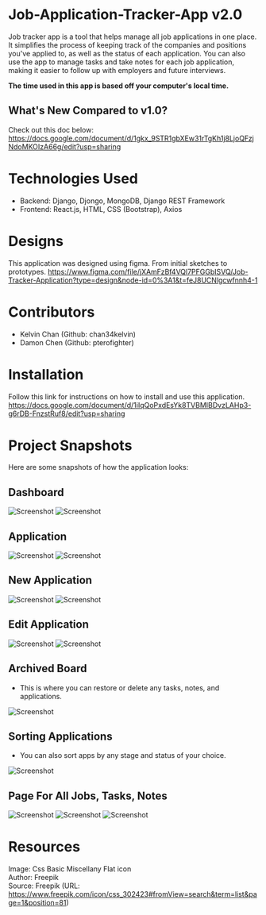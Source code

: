 
# Job-Application-Tracker-App v2.0

Job tracker app is a tool that helps manage all job applications in one place. It simplifies the process of keeping track of the companies and positions you've applied to, as well as the status of each application. You can also use the app to manage tasks and take notes for each job application, making it easier to follow up with employers and future interviews. 

**The time used in this app is based off your computer's local time.**

## What's New Compared to v1.0?

Check out this doc below:
https://docs.google.com/document/d/1gkx_9STR1gbXEw31rTgKh1j8LjoQFzjNdoMKOIzA66g/edit?usp=sharing

# Technologies Used

- Backend: Django, Djongo, MongoDB, Django REST Framework
- Frontend: React.js, HTML, CSS (Bootstrap), Axios

# Designs

This application was designed using figma. From initial sketches to prototypes.
https://www.figma.com/file/jXAmFzBf4VQl7PFGGbISVQ/Job-Tracker-Application?type=design&node-id=0%3A1&t=feJ8UCNlgcwfnnh4-1

# Contributors
- Kelvin Chan (Github: chan34kelvin)
- Damon Chen (Github: pterofighter)

# Installation
Follow this link for instructions on how to install and use this application.
https://docs.google.com/document/d/1iIqQoPxdEsYk8TVBMIBDvzLAHp3-g6rDB-FnzstRuf8/edit?usp=sharing

# Project Snapshots

Here are some snapshots of how the application looks:

## Dashboard
![Screenshot](./images/App_v2.0_Screenshots/Dashboard_With_Stage_(Top).png)
![Screenshot](./images/App_v2.0_Screenshots/Dashboard_(Bottom).png)

## Application
![Screenshot](./images/App_v2.0_Screenshots/Job_Tracking_Page_(Top).png)
![Screenshot](./images/App_v2.0_Screenshots/Job_Tracking_Page_(Bottom).png)

## New Application
![Screenshot](./images/App_v2.0_Screenshots/Job_Create_Form_(Top).png)
![Screenshot](./images/App_v2.0_Screenshots/Job_Create_Form_(Bottom).png)

## Edit Application
![Screenshot](./images/App_v2.0_Screenshots/Editing_Job_Form_(Top).png)
![Screenshot](./images/App_v2.0_Screenshots/Editing_Job_Form_(Bottom).png)

## Archived Board
- This is where you can restore or delete any tasks, notes, and applications.

![Screenshot](./images/App_v2.0_Screenshots/Archived_Board.png)

## Sorting Applications
- You can also sort apps by any stage and status of your choice.

![Screenshot](./images/App_v2.0_Screenshots/Jobs_Sort_By_Stage.png)

## Page For All Jobs, Tasks, Notes

![Screenshot](./images/App_v2.0_Screenshots/All_Jobs.png)
![Screenshot](./images/App_v2.0_Screenshots/All_Tasks.png)
![Screenshot](./images/App_v2.0_Screenshots/All_Notes.png)

# Resources

Image: Css Basic Miscellany Flat icon  
Author: Freepik  
Source: Freepik (URL: https://www.freepik.com/icon/css_302423#fromView=search&term=list&page=1&position=81)  